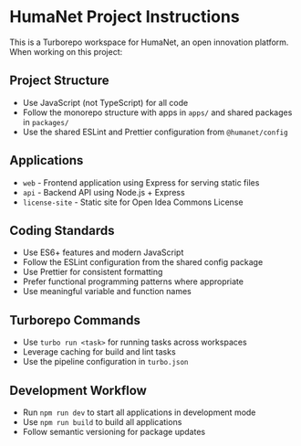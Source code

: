 <!-- Use this file to provide workspace-specific custom instructions to Copilot. For more details, visit https://code.visualstudio.com/docs/copilot/copilot-customization#_use-a-githubcopilotinstructionsmd-file -->

# HumaNet Project Instructions

This is a Turborepo workspace for HumaNet, an open innovation platform. When working on this project:

## Project Structure

- Use JavaScript (not TypeScript) for all code
- Follow the monorepo structure with apps in `apps/` and shared packages in `packages/`
- Use the shared ESLint and Prettier configuration from `@humanet/config`

## Applications

- `web` - Frontend application using Express for serving static files
- `api` - Backend API using Node.js + Express
- `license-site` - Static site for Open Idea Commons License

## Coding Standards

- Use ES6+ features and modern JavaScript
- Follow the ESLint configuration from the shared config package
- Use Prettier for consistent formatting
- Prefer functional programming patterns where appropriate
- Use meaningful variable and function names

## Turborepo Commands

- Use `turbo run <task>` for running tasks across workspaces
- Leverage caching for build and lint tasks
- Use the pipeline configuration in `turbo.json`

## Development Workflow

- Run `npm run dev` to start all applications in development mode
- Use `npm run build` to build all applications
- Follow semantic versioning for package updates

